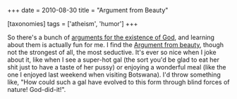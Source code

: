 +++
date = 2010-08-30
title = "Argument from Beauty"

[taxonomies]
tags = ['atheism', 'humor']
+++

So there's a bunch of [arguments for the existence of God], and
learning about them is actually fun for me. I find the [Argument from
beauty], though not the strongest of all, the most seductive. It's ever
so nice when I joke about it, like when I see a super-hot gal (the sort
you'd be glad to eat her shit just to have a taste of her pussy) or
enjoying a wonderful meal (like the one I enjoyed last weekend when
visiting Botswana). I'd throw something like, "How could such a gal
have evolved to this form through blind forces of nature! God-did-it!".

  [arguments for the existence of God]: http://en.wikipedia.org/wiki/Existence_of_God
  [Argument from beauty]: http://en.wikipedia.org/wiki/Argument_from_beauty
